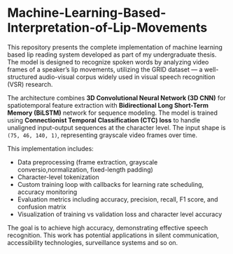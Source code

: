 # Machine-Learning-Based-Interpretation-of-Lip-Movements

This repository presents the complete implementation of machine learning based lip reading system developed as part of my undergraduate thesis. The model is designed to recognize spoken words by analyzing video frames of a speaker’s lip movements, utilizing the GRID dataset — a well-structured audio-visual corpus widely used in visual speech recognition (VSR) research.

The architecture combines **3D Convolutional Neural Network (3D CNN)** for spatiotemporal feature extraction with **Bidirectional Long Short-Term Memory (BiLSTM)** network for sequence modeling. The model is trained using **Connectionist Temporal Classification (CTC) loss** to handle unaligned input-output sequences at the character level. The input shape is `(75, 46, 140, 1)`, representing grayscale video frames over time.

This implementation includes:
- Data preprocessing (frame extraction, grayscale conversio,normalization, fixed-length padding)  
- Character-level tokenization
- Custom training loop with callbacks for learning rate scheduling, accuracy monitoring  
- Evaluation metrics including accuracy, precision, recall, F1 score, and confusion matrix  
- Visualization of training vs validation loss and character level accuracy

The goal is to achieve high accuracy, demonstrating effective speech recognition. This work has potential applications in silent communication, accessibility technologies, surveillance systems and so on.

